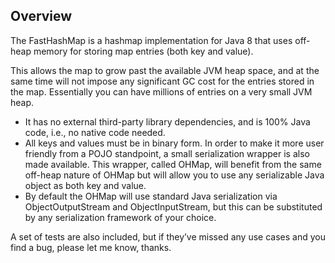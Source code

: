 ## Overview
The FastHashMap is a hashmap implementation for Java 8 that uses off-heap memory for storing map entries (both key and value).

This allows the map to grow past the available JVM heap space, and at the same time will not impose any significant GC cost for the entries stored in the map. Essentially you can have millions of entries on a very small JVM heap.

- It has no external third-party library dependencies, and is 100% Java code, i.e., no native code needed.
- All keys and values must be in binary form. In order to make it more user friendly from a POJO standpoint, a small serialization wrapper is also made available. This wrapper, called OHMap, will benefit from the     same off-heap nature of OHMap but will allow you to use any serializable Java object as both key and value.
- By default the OHMap will use standard Java serialization via ObjectOutputStream and ObjectInputStream, but this can be substituted by any serialization framework of your choice.

A set of tests are also included, but if they’ve missed any use cases and you find a bug, please let me know, thanks.
